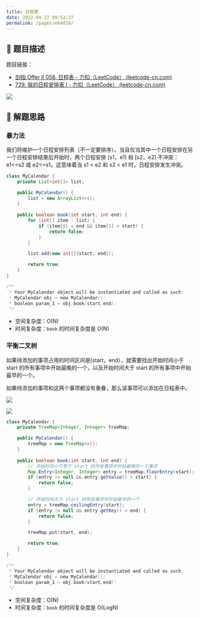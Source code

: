 ```yaml
---
title: 日程表
date: 2022-04-27 09:53:27
permalink: /pages/e64d29/
---
```

## 📃 题目描述

题目链接：

- [剑指 Offer II 058. 日程表 - 力扣（LeetCode） (leetcode-cn.com)](https://leetcode-cn.com/problems/fi9suh/)
- [729. 我的日程安排表 I - 力扣（LeetCode） (leetcode-cn.com)](https://leetcode-cn.com/problems/my-calendar-i/)

![](https://cs-wiki.oss-cn-shanghai.aliyuncs.com/img/20220427095402.png)

## 🔔 解题思路

### 暴力法

我们将维护一个日程安排列表（不一定要排序）。当且仅当其中一个日程安排在另一个日程安排结束后开始时，两个日程安排 [s1，e1) 和 [s2，e2) 不冲突：e1<=s2 或 e2<=s1。这意味着当 s1 < e2 和 s2 < e1 时，日程安排发生冲突。

```java
class MyCalendar {
    private List<int[]> list;

    public MyCalendar() {
        list = new ArrayList<>();
    }
    
    public boolean book(int start, int end) {
        for (int[] item : list) {
            if (item[0] < end && item[1] > start) {
                return false;
            }
        }

        list.add(new int[]{start, end});

        return true;
    }
}

/**
 * Your MyCalendar object will be instantiated and called as such:
 * MyCalendar obj = new MyCalendar();
 * boolean param_1 = obj.book(start,end);
 */
```

- 空间复杂度：O(N)
- 时间复杂度：`book` 的时间复杂度是 O(N)

### 平衡二叉树

如果待添加的事项占用的时间区间是[start，end），就需要找出开始时间小于 start 的所有事项中开始最晚的一个，以及开始时间大于 start 的所有事项中开始最早的一个。

如果待添加的事项和这两个事项都没有重叠，那么该事项可以添加在日程表中。

![](https://cs-wiki.oss-cn-shanghai.aliyuncs.com/img/20220427102049.png)

![](https://cs-wiki.oss-cn-shanghai.aliyuncs.com/img/20220427102238.png)


```java
class MyCalendar {
    private TreeMap<Integer, Integer> treeMap;

    public MyCalendar() {
        treeMap = new TreeMap<>();
    }
    
    public boolean book(int start, int end) {
        // 开始时间小于等于 start 的所有事项中开始最晚的一个事项
        Map.Entry<Integer, Integer> entry = treeMap.floorEntry(start);
        if (entry != null && entry.getValue() > start) {
            return false;
        }

        // 开始时间大于 start 的所有事项中开始最早的一个
        entry = treeMap.ceilingEntry(start);
        if (entry != null && entry.getKey() < end) {
            return false;
        }

        treeMap.put(start, end);

        return true;
    }
}

/**
 * Your MyCalendar object will be instantiated and called as such:
 * MyCalendar obj = new MyCalendar();
 * boolean param_1 = obj.book(start,end);
 */
```

- 空间复杂度：O(N)
- 时间复杂度：`book` 的时间复杂度是 O(LogN)

